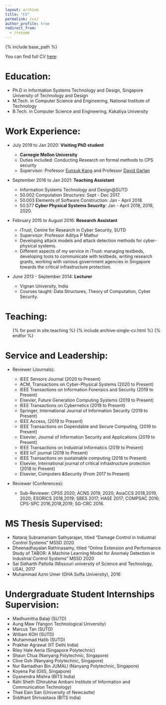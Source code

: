 ```yaml
---
layout: archive
title: "CV"
permalink: /cv/
author_profile: true
redirect_from:
  - /resume
---
```


{% include base_path %}

You can find full CV [here](https://adepu-phd.github.io/files/paper3.pdf):

Education:
======
* Ph.D in Information Systems Technology and Design, Singapore University of Technology and Design
* M.Tech. in Computer Science and Engineering, National Institute of Technology
* B.Tech. in Computer Science and Engineering, Kakatiya University


Work Experience:
======
* July 2019 to Jan 2020: <b>Visiting PhD student </b>
  * <b>Carnegie Mellon University </b>
  * Duties included: Conducting Research on formal methods to CPS security
  * Supervisor: Professor [Eunsuk Kang](https://www.isri.cmu.edu/people/core-faculty/kang-eunsuk.html) and Professor [David Garlan](https://www.cs.cmu.edu/~garlan/)

*  September 2016 to Jan 2021: <b>Teaching Assistant </b>
    * Information Systems Technology and Design@SUTD
    * 50.002 Computation Structures: Sept - Dec 2017.
    * 50.003 Elements of Software Construction: Jan - April 2018.
    * 50.577 <b>Cyber Physical Systems Seucrity</b>: Jan - April 2018, 2019, 2020.

* February 2015 to August 2016: <b>Research Assistant</b>
    * iTrust, Centre for Research in Cyber Security, SUTD
    * Supervisor: Professor Aditya P Mathur
    * Developing attack models and attack detection methods for cyber-physical systems.
    * Different aspects of my service in iTrust: managing testbeds, developing tools to
communicate with testbeds, writing research grants, working with various government
agencies in Singapore towards the critical infrastructure protection.

* June 2013 - September 2014: <b>Lecturer</b>
    * Vignan University, India
    * Courses taught: Data Structures, Theory of Computation, Cyber Security. 

  
<!--   
Skills
======
* Skill 1
* Skill 2
  * Sub-skill 2.1
  * Sub-skill 2.2
  * Sub-skill 2.3
* Skill 3 -->

<!-- Publications
======
  <ul>{% for post in site.publications %}
    {% include archive-single-cv.html %}
  {% endfor %}</ul> -->
  
<!-- Talks
======
  <ul>{% for post in site.talks %}
    {% include archive-single-talk-cv.html %}
  {% endfor %}</ul> -->
  
Teaching:
======
  <ul>{% for post in site.teaching %}
    {% include archive-single-cv.html %}
  {% endfor %}</ul>


  
Service and Leadership:
======
* Reviewer (Journals):
  *  IEEE Sensors Journal (2020 to Present)
  *  ACM, Transactions on Cyber-Physical Systems (2020 to Present)
  *  IEEE Transactions on Information Forensics and Security (2019 to Present)
  *  Elsevier, Future Generation Computing Systems (2019 to Present)
  *  IEEE Transactions on Cybernetics (2019 to Present)
  *  Springer, International Journal of Information Security (2019 to Present)
  *  IEEE Access, (2019 to Present)
  *  IEEE Transactions on Dependable and Secure Computing, (2019 to Present)
  *  Elsevier, Journal of Information Security and Applications (2019 to Present)
  *  IEEE Transactions on Industrial Informatics (2019 to Present)
  *  IEEE IoT journal (2018 to Present)
  *  IEEE Transactions on sustainable computing (2018 to Present)
  *  Elsevier, International journal of critical infrastructure protection (2018 to Present)
  *  Elsevier, Computers &Security (From 2017 to Present)

* Reviewer (Conferences):

  * Sub-Reviewer: CPSS 2020; ACNS 2019, 2020; AsiaCCS 2018,2019, 2020; ESORICS 2018,2019;
SBES 2017; HASE 2017; COMPSAC 2016; CPS-SPC 2016,2018,2019; SG-CRC 2016.

MS Thesis Supervised:
======
  * Nataraj Subramaniam Sathyarajan, titled “Damage Control in Industrial Control Systems" MSSD 2020
  * Dheenadhayalan Rathinasamy, titled “Online Extension and Performance Study of TABOR: A Machine Learning Model for Anomaly Detection in Industrial Control Systems” MSSD 2020
  * Sai Sidharth Patlolla (Missouri university of Science and Technology, USA), 2017
  * Muhammad Azmi Umer (DHA Suffa University), 2016
 

Undergraduate Student Internships Supervision:
======
  * Madhumitha Balaji (SUTD)
  * Aung Maw (Yangon Technological University)
  * Marcus Tan (SUTD)
  * William KOH (SUTD)
  * Muhammad Hatib (SUTD)
  * Prakhar Agrawal (IIT Delhi India)
  * Riley Hale Aeria (Singapore Polytechnic)
  * Shaun Chua (Nanyang Polytechnic, Singapore)
  * Clive Goh (Nanyang Polytechnic, Singapore)
  * Nur Ramadhan Bin JUMALI (Nanyang Polytechnic, Singapore)
  * Koyena Pal (GIIS, Singapore)
  * Gyanendra Mishra (BITS India) 
  * Rahi Sheth (Dhirubhai Ambani Institute of Information and Communication Technology)
  * Thae Eain San (University of Newcastle)
  * Siddhant Shrivastava (BITS India)

